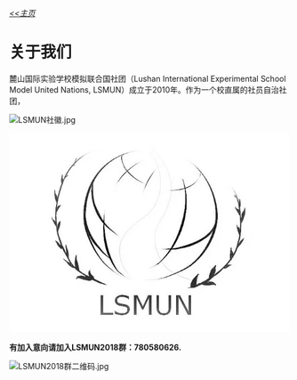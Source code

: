 *[<<主页](https://www.lsmun.club/)*
 
# 关于我们

麓山国际实验学校模拟联合国社团（Lushan International Experimental School Model United Nations, LSMUN）成立于2010年。作为一个校直属的社员自治社团，

![LSMUN社徽.jpg](http://wx3.sinaimg.cn/mw690/0060lm7Tly1fr4419bq6kj30io0dat98.jpg)

![LSMUN.jpg](LSMUN社徽.jpg)


**有加入意向请加入LSMUN2018群：780580626.**

![LSMUN2018群二维码.jpg](http://wx2.sinaimg.cn/mw690/0060lm7Tly1fr443iannjj30f00kkta9.jpg)

